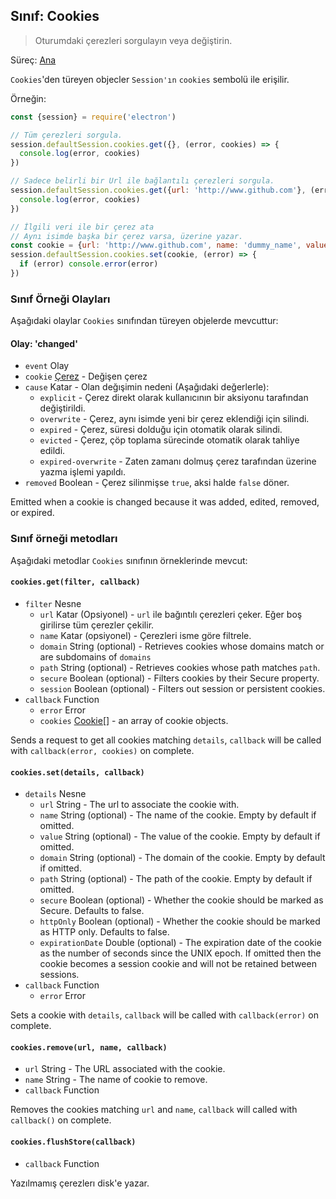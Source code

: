 ## Sınıf: Cookies

> Oturumdaki çerezleri sorgulayın veya değiştirin.

Süreç: [Ana](../glossary.md#main-process)

`Cookies`'den türeyen objecler `Session'ın` `cookies` sembolü ile erişilir.

Örneğin:

```javascript
const {session} = require('electron')

// Tüm çerezleri sorgula.
session.defaultSession.cookies.get({}, (error, cookies) => {
  console.log(error, cookies)
})

// Sadece belirli bir Url ile bağlantılı çerezleri sorgula.
session.defaultSession.cookies.get({url: 'http://www.github.com'}, (error, cookies) => {
  console.log(error, cookies)
})

// İlgili veri ile bir çerez ata
// Aynı isimde başka bir çerez varsa, üzerine yazar.
const cookie = {url: 'http://www.github.com', name: 'dummy_name', value: 'dummy'}
session.defaultSession.cookies.set(cookie, (error) => {
  if (error) console.error(error)
})
```

### Sınıf Örneği Olayları

Aşağıdaki olaylar `Cookies` sınıfından türeyen objelerde mevcuttur:

#### Olay: 'changed'

* `event` Olay
* `cookie` [Çerez](structures/cookie.md) - Değişen çerez
* `cause` Katar - Olan değışimin nedeni (Aşağıdaki değerlerle): 
  * `explicit` - Çerez direkt olarak kullanıcının bir aksiyonu tarafından değiştirildi.
  * `overwrite` - Çerez, aynı isimde yeni bir çerez eklendiği için silindi.
  * `expired` - Çerez, süresi dolduğu için otomatik olarak silindi.
  * `evicted` - Çerez, çöp toplama sürecinde otomatik olarak tahliye edildi.
  * `expired-overwrite` - Zaten zamanı dolmuş çerez tarafından üzerine yazma işlemi yapıldı.
* `removed` Boolean - Çerez silinmişse `true`, aksi halde `false` döner.

Emitted when a cookie is changed because it was added, edited, removed, or expired.

### Sınıf örneği metodları

Aşağıdaki metodlar `Cookies` sınıfının örneklerinde mevcut:

#### `cookies.get(filter, callback)`

* `filter` Nesne 
  * `url` Katar (Opsiyonel) - `url` ile bağıntılı çerezleri çeker. Eğer boş girilirse tüm çerezler çekilir.
  * `name` Katar (opsiyonel) - Çerezleri isme göre filtrele.
  * `domain` String (optional) - Retrieves cookies whose domains match or are subdomains of `domains`
  * `path` String (optional) - Retrieves cookies whose path matches `path`.
  * `secure` Boolean (optional) - Filters cookies by their Secure property.
  * `session` Boolean (optional) - Filters out session or persistent cookies.
* `callback` Function 
  * `error` Error
  * `cookies` [Cookie[]](structures/cookie.md) - an array of cookie objects.

Sends a request to get all cookies matching `details`, `callback` will be called with `callback(error, cookies)` on complete.

#### `cookies.set(details, callback)`

* `details` Nesne 
  * `url` String - The url to associate the cookie with.
  * `name` String (optional) - The name of the cookie. Empty by default if omitted.
  * `value` String (optional) - The value of the cookie. Empty by default if omitted.
  * `domain` String (optional) - The domain of the cookie. Empty by default if omitted.
  * `path` String (optional) - The path of the cookie. Empty by default if omitted.
  * `secure` Boolean (optional) - Whether the cookie should be marked as Secure. Defaults to false.
  * `httpOnly` Boolean (optional) - Whether the cookie should be marked as HTTP only. Defaults to false.
  * `expirationDate` Double (optional) - The expiration date of the cookie as the number of seconds since the UNIX epoch. If omitted then the cookie becomes a session cookie and will not be retained between sessions.
* `callback` Function 
  * `error` Error

Sets a cookie with `details`, `callback` will be called with `callback(error)` on complete.

#### `cookies.remove(url, name, callback)`

* `url` String - The URL associated with the cookie.
* `name` String - The name of cookie to remove.
* `callback` Function

Removes the cookies matching `url` and `name`, `callback` will called with `callback()` on complete.

#### `cookies.flushStore(callback)`

* `callback` Function

Yazılmamış çerezlerı disk'e yazar.